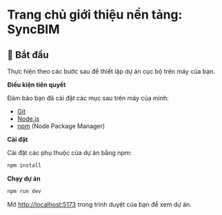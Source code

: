 # Trang chủ giới thiệu nền tảng: SyncBIM

## <a name="quick-start">🤸 Bắt đầu</a>

Thực hiện theo các bước sau để thiết lập dự án cục bộ trên máy của bạn.

**Điều kiện tiên quyết**

Đảm bảo bạn đã cài đặt các mục sau trên máy của mình:

- [Git](https://git-scm.com/)
- [Node.js](https://nodejs.org/en)
- [npm](https://www.npmjs.com/) (Node Package Manager)

**Cài đặt**

Cài đặt các phụ thuộc của dự án bằng npm:

```bash
npm install
```

**Chạy dự án**

```bash
npm run dev
```

Mở [http://localhost:5173](http://localhost:5173) trong trình duyệt của bạn để xem dự án.

#
